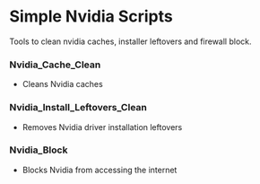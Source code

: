 # Simple Nvidia Scripts
Tools to clean nvidia caches, installer leftovers and firewall block.
### Nvidia_Cache_Clean  
- Cleans Nvidia caches
### Nvidia_Install_Leftovers_Clean
- Removes Nvidia driver installation leftovers
### Nvidia_Block
- Blocks Nvidia from accessing the internet
